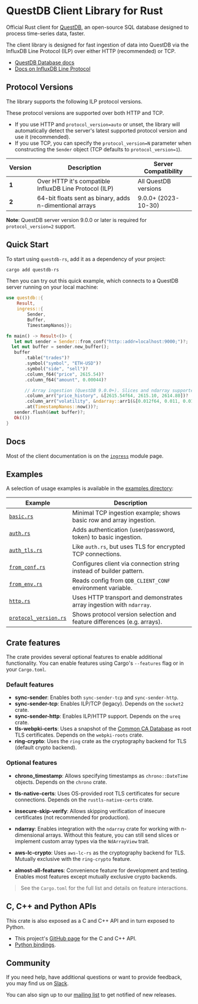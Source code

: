 # QuestDB Client Library for Rust

Official Rust client for [QuestDB](https://questdb.io/), an open-source SQL
database designed to process time-series data, faster.

The client library is designed for fast ingestion of data into QuestDB via the
InfluxDB Line Protocol (ILP) over either HTTP (recommended) or TCP.

* [QuestDB Database docs](https://questdb.io/docs/)
* [Docs on InfluxDB Line Protocol](https://questdb.io/docs/reference/api/ilp/overview/)

## Protocol Versions

The library supports the following ILP protocol versions.

These protocol versions are supported over both HTTP and TCP.

* If you use HTTP and `protocol_version=auto` or unset, the library will
  automatically detect the server's
  latest supported protocol version and use it (recommended).
* If you use TCP, you can specify the
  `protocol_version=N` parameter when constructing the `Sender` object
  (TCP defaults to `protocol_version=1`).

| Version | Description                                             | Server Compatibility   |
| ------- | ------------------------------------------------------- | --------------------- |
| **1**   | Over HTTP it's compatible InfluxDB Line Protocol (ILP)  | All QuestDB versions  |
| **2**   | 64-bit floats sent as binary, adds n-dimentional arrays | 9.0.0+ (2023-10-30)   |

**Note**: QuestDB server version 9.0.0 or later is required for `protocol_version=2` support.

## Quick Start

To start using `questdb-rs`, add it as a dependency of your project:

```bash
cargo add questdb-rs
```

Then you can try out this quick example, which connects to a QuestDB server
running on your local machine:

```rust ignore
use questdb::{
    Result,
    ingress::{
        Sender,
        Buffer,
        TimestampNanos}};

fn main() -> Result<()> {
   let mut sender = Sender::from_conf("http::addr=localhost:9000;")?;
  let mut buffer = sender.new_buffer();
   buffer
       .table("trades")?
       .symbol("symbol", "ETH-USD")?
       .symbol("side", "sell")?
       .column_f64("price", 2615.54)?
       .column_f64("amount", 0.00044)?

       // Array ingestion (QuestDB 9.0.0+). Slices and ndarray supported through trait
       .column_arr("price_history", &[2615.54f64, 2615.10, 2614.80])?
       .column_arr("volatility", &ndarray::arr1(&[0.012f64, 0.011, 0.013]).view())?
       .at(TimestampNanos::now())?;
   sender.flush(&mut buffer)?;
   Ok(())
}
```

## Docs

Most of the client documentation is on the
[`ingress`](https://docs.rs/questdb-rs/6.0.0/questdb/ingress/) module page.

## Examples

A selection of usage examples is available in the [examples directory](https://github.com/questdb/c-questdb-client/tree/6.0.0/questdb-rs/examples):

| Example | Description |
|---------|-------------|
| [`basic.rs`](https://github.com/questdb/c-questdb-client/blob/6.0.0/questdb-rs/examples/basic.rs) | Minimal TCP ingestion example; shows basic row and array ingestion. |
| [`auth.rs`](https://github.com/questdb/c-questdb-client/blob/6.0.0/questdb-rs/examples/auth.rs) | Adds authentication (user/password, token) to basic ingestion. |
| [`auth_tls.rs`](https://github.com/questdb/c-questdb-client/blob/6.0.0/questdb-rs/examples/auth_tls.rs) | Like `auth.rs`, but uses TLS for encrypted TCP connections. |
| [`from_conf.rs`](https://github.com/questdb/c-questdb-client/blob/6.0.0/questdb-rs/examples/from_conf.rs) | Configures client via connection string instead of builder pattern. |
| [`from_env.rs`](https://github.com/questdb/c-questdb-client/blob/6.0.0/questdb-rs/examples/from_env.rs) | Reads config from `QDB_CLIENT_CONF` environment variable. |
| [`http.rs`](https://github.com/questdb/c-questdb-client/blob/6.0.0/questdb-rs/examples/http.rs) | Uses HTTP transport and demonstrates array ingestion with `ndarray`. |
| [`protocol_version.rs`](https://github.com/questdb/c-questdb-client/blob/6.0.0/questdb-rs/examples/protocol_version.rs) | Shows protocol version selection and feature differences (e.g. arrays). |

## Crate features

The crate provides several optional features to enable additional functionality. You can enable features using Cargo's `--features` flag or in your `Cargo.toml`.

### Default features
- **sync-sender**: Enables both `sync-sender-tcp` and `sync-sender-http`.
- **sync-sender-tcp**: Enables ILP/TCP (legacy). Depends on the `socket2` crate.
- **sync-sender-http**: Enables ILP/HTTP support. Depends on the `ureq` crate.
- **tls-webpki-certs**: Uses a snapshot of the [Common CA Database](https://www.ccadb.org/) as root TLS certificates. Depends on the `webpki-roots` crate.
- **ring-crypto**: Uses the `ring` crate as the cryptography backend for TLS (default crypto backend).

### Optional features

- **chrono_timestamp**: Allows specifying timestamps as `chrono::DateTime` objects. Depends on the `chrono` crate.
- **tls-native-certs**: Uses OS-provided root TLS certificates for secure connections. Depends on the `rustls-native-certs` crate.
- **insecure-skip-verify**: Allows skipping verification of insecure certificates (not recommended for production).
- **ndarray**: Enables integration with the `ndarray` crate for working with n-dimensional arrays. Without this feature, you can still send slices or implement custom array types via the `NdArrayView` trait.
- **aws-lc-crypto**: Uses `aws-lc-rs` as the cryptography backend for TLS. Mutually exclusive with the `ring-crypto` feature.

- **almost-all-features**: Convenience feature for development and testing. Enables most features except mutually exclusive crypto backends.

> See the `Cargo.toml` for the full list and details on feature interactions.

## C, C++ and Python APIs

This crate is also exposed as a C and C++ API and in turn exposed to Python.

* This project's [GitHub page](https://github.com/questdb/c-questdb-client)
  for the C and C++ API.
* [Python bindings](https://github.com/questdb/py-questdb-client).

## Community

If you need help, have additional questions or want to provide feedback, you
may find us on [Slack](https://slack.questdb.io/).

You can also sign up to our [mailing list](https://questdb.io/community/) to
get notified of new releases.
